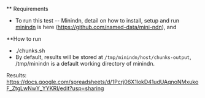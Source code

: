 ** Requirements
- To run this test
-- Minindn, detail on how to install, setup and run [minindn](http://minindn.memphis.edu) is here (https://github.com/named-data/mini-ndn), and 


**How to run
- ./chunks.sh
- By default, results will be stored at `/tmp/minindn/host/chunks-output`, /tmp/minindn is a default working directory of minindn. 



Results: https://docs.google.com/spreadsheets/d/1Pcrj06X1lokD41udUAqnoNMxukoF_ZtgLwNwY_YYKRI/edit?usp=sharing
